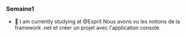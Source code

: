 ### Semaine1
- 🔭 I am currently studying at @Esprit Nous avons vu les notions de la framework .net et créer un projet avec l'application console. 



